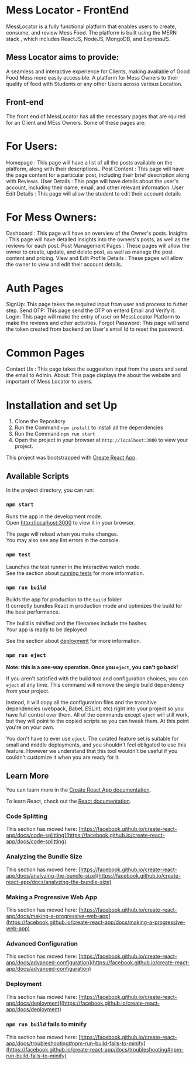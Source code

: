 # Mess Locator - FrontEnd

MessLocator is a fully functional  platform that enables users to create, consume, and review Mess Food. The platform is built using the MERN stack , which includes ReactJS, NodeJS, MongoDB, and ExpressJS.

## Mess Locator aims to provide:
A seamless and interactive  experience for Clients, making available of Good Food Mess more easily accessible.
A platform for Mess Owners to their quality of food with Students or any other Users across various Location.


## Front-end
The front end of MessLocator has all the necessary pages that are rquired for an Client and MEss Owners. Some of these pages are:

# For Users:
Homepage : This page will have a list of all the posts available on the platform, along with their descriptions..
Post Content : This page will have the page content for a particular post, including their brief description along with Reviews.
User Details : This page will have details about the user's account, including their name, email, and other relevant information.
User Edit Details : This page will allow the student to edit their account details


# For Mess Owners:
Dashboard : This page will have an overview of the Owner's posts. 
Insights : This page will have detailed insights into the owners's posts, as well as the reviews for each post.
Post Management Pages : These pages will allow the owner to create, update, and delete post, as well as manage the post content and pricing.
View and Edit Profile Details : These pages will allow the owner to view and edit their account details.

# Auth Pages
SignUp: This page takes the required input from user and process to futher step.
Send OTP: This page send the OTP on enterd Email and Verify it.
Login: This page will make the entry of user on MessLocator Platform to make the reviews and other activities.
Forgot Password: This page will send the token created from backend on User's email Id to reset the password.

# Common Pages
Contact Us : This page takes the suggestion input from the users and send the email to Admin.
About: This page displays the about the website and important of Mess Locator to users.

# Installation and set Up
1) Clone the Repository 
2) Run the Command `npm install` to install all the dependencies
3) Run the Command `npm run start`
4) Open the project in your browser at `http://localhost:3000` to view your project.













This project was bootstrapped with [Create React App](https://github.com/facebook/create-react-app).

## Available Scripts

In the project directory, you can run:

### `npm start`

Runs the app in the development mode.\
Open [http://localhost:3000](http://localhost:3000) to view it in your browser.

The page will reload when you make changes.\
You may also see any lint errors in the console.

### `npm test`

Launches the test runner in the interactive watch mode.\
See the section about [running tests](https://facebook.github.io/create-react-app/docs/running-tests) for more information.

### `npm run build`

Builds the app for production to the `build` folder.\
It correctly bundles React in production mode and optimizes the build for the best performance.

The build is minified and the filenames include the hashes.\
Your app is ready to be deployed!

See the section about [deployment](https://facebook.github.io/create-react-app/docs/deployment) for more information.

### `npm run eject`

**Note: this is a one-way operation. Once you `eject`, you can't go back!**

If you aren't satisfied with the build tool and configuration choices, you can `eject` at any time. This command will remove the single build dependency from your project.

Instead, it will copy all the configuration files and the transitive dependencies (webpack, Babel, ESLint, etc) right into your project so you have full control over them. All of the commands except `eject` will still work, but they will point to the copied scripts so you can tweak them. At this point you're on your own.

You don't have to ever use `eject`. The curated feature set is suitable for small and middle deployments, and you shouldn't feel obligated to use this feature. However we understand that this tool wouldn't be useful if you couldn't customize it when you are ready for it.

## Learn More

You can learn more in the [Create React App documentation](https://facebook.github.io/create-react-app/docs/getting-started).

To learn React, check out the [React documentation](https://reactjs.org/).

### Code Splitting

This section has moved here: [https://facebook.github.io/create-react-app/docs/code-splitting](https://facebook.github.io/create-react-app/docs/code-splitting)

### Analyzing the Bundle Size

This section has moved here: [https://facebook.github.io/create-react-app/docs/analyzing-the-bundle-size](https://facebook.github.io/create-react-app/docs/analyzing-the-bundle-size)

### Making a Progressive Web App

This section has moved here: [https://facebook.github.io/create-react-app/docs/making-a-progressive-web-app](https://facebook.github.io/create-react-app/docs/making-a-progressive-web-app)

### Advanced Configuration

This section has moved here: [https://facebook.github.io/create-react-app/docs/advanced-configuration](https://facebook.github.io/create-react-app/docs/advanced-configuration)

### Deployment

This section has moved here: [https://facebook.github.io/create-react-app/docs/deployment](https://facebook.github.io/create-react-app/docs/deployment)

### `npm run build` fails to minify

This section has moved here: [https://facebook.github.io/create-react-app/docs/troubleshooting#npm-run-build-fails-to-minify](https://facebook.github.io/create-react-app/docs/troubleshooting#npm-run-build-fails-to-minify)
